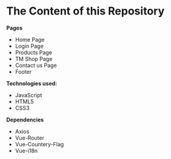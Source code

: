 # The Content of this Repository

**Pages**

 - Home Page
 - Login Page
 - Products Page
 - TM Shop Page
 - Contact us Page
 - Footer

**Technologies used:**

 - JavaScript
 - HTML5
 - CSS3

**Dependencies**

 - Axios
 - Vue-Router
 - Vue-Countery-Flag
 - Vue-i18n
